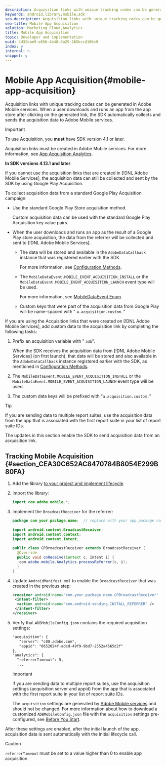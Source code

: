 ```yaml
---
description: Acquisition links with unique tracking codes can be generated in Adobe Mobile services. When a user downloads and runs an app from the app store after clicking on the generated link, the SDK automatically collects and sends the acquisition data to Adobe Mobile services.
keywords: android;library;mobile;sdk
seo-description: Acquisition links with unique tracking codes can be generated in Adobe Mobile services. When a user downloads and runs an app from the app store after clicking on the generated link, the SDK automatically collects and sends the acquisition data to Adobe Mobile services.
seo-title: Mobile App Acquisition
solution: Marketing Cloud,Analytics
title: Mobile App Acquisition
topic: Developer and implementation
uuid: 4d32eae9-e856-4e40-8a29-2b5bccd106e0
index: y
internal: n
snippet: y
---
```


# Mobile App Acquisition{#mobile-app-acquisition}

Acquisition links with unique tracking codes can be generated in Adobe Mobile services. When a user downloads and runs an app from the app store after clicking on the generated link, the SDK automatically collects and sends the acquisition data to Adobe Mobile services.

>[!IMPORTANT]
>
>To use Acquisition, you **must** have SDK version 4.1 or later.

Acquisition links must be created in Adobe Mobile services. For more information, see [App Acquisition Analytics](https://marketing.adobe.com/resources/help/en_US/mobile/?f=acquisition).

**In SDK versions 4.13.1 and later**:

If you cannot use the acquisition links that are created in [!DNL Adobe Mobile Services], the acquisition data can still be collected and sent by the SDK by using Google Play Acquisition.

To collect acquisition data from a standard Google Play Acquisition campaign:

* Use the standard Google Play Store acquisition method.

  Custom acquisition data can be used with the standard Google Play Acquisition key value pairs. 
* When the user downloads and runs an app as the result of a Google Play store acquisition, the data from the referrer will be collected and sent to [!DNL Adobe Mobile Services].

    * The data will be stored and available in the `AdobeDataCallback` instance that was registered earlier with the SDK.

      For more information, see [Configuration Methods](../configuration/methods.md#concept_12F12E3E0E434F8CB997AF4027810EBF). 
    
    * The `MobileDataEvent.MOBILE_EVENT_ACQUISITION_INSTALL` or the `MobileDataEvent.MOBILE_EVENT_ACQUISITION_LAUNCH` event type will be used.

      For more information, see [MobileDataEvent Enum](../configuration/methods.md#section_92732814141646E294782BC9020367EB). 
    
    * Custom keys that were part of the acquisition data from Google Play will be name-spaced with " `a.acquisition.custom.`"

If you are using the Acquisition links that were created on [!DNL Adobe Mobile Services], add custom data to the acquisition link by completing the following tasks:

1. Prefix an acquisition variable with " `adb`".

   When the SDK receives the acquisition data from [!DNL Adobe Mobile Services] (on first launch), that data will be stored and also available in the `AdobeDataCallback` instance registered earlier with the SDK, as mentioned in [Configuration Methods](../configuration/methods.md#concept_12F12E3E0E434F8CB997AF4027810EBF). 

1. The `MobileDataEvent.MOBILE_EVENT_ACQUISITION_INSTALL` or the `MobileDataEvent.MOBILE_EVENT_ACQUISITION_LAUNCH` event type will be used. 

1. The custom data keys will be prefixed with "`a.acquisition.custom.`"

>[!TIP]
>
>If you are sending data to multiple report suites, use the acquisition data from the app that is associated with the first report suite in your list of report suite IDs.

The updates in this section enable the SDK to send acquisition data from an acquisition link.

## Tracking Mobile Acquisition {#section_CEA30C652AC8470784B8054E299B80FA}

1. Add the library [to your project and implement lifecycle](../getting-started/dev-qs.md#concept_13176B6E37F547D6935E37125F457972). 
1. Import the library: 

   ```java
   import com.adobe.mobile.*;
   ```

1. Implement the `BroadcastReceiver` for the referrer: 

   ```java
   package com.your.package.name;  // replace with your app package name 
    
   import android.content.BroadcastReceiver; 
   import android.content.Context; 
   import android.content.Intent; 
    
   public class GPBroadcastReceiver extends BroadcastReceiver { 
     @Override 
     public void onReceive(Context c, Intent i) { 
      com.adobe.mobile.Analytics.processReferrer(c, i); 
     } 
   }
   ```

1. Update `AndroidManifest.xml` to enable the `BroadcastReceiver` that was created in the previous step: 

   ```xml
   <receiver android:name="com.your.package.name.GPBroadcastReceiver" android:exported="true"> 
    <intent-filter> 
     <action android:name="com.android.vending.INSTALL_REFERRER" /> 
    </intent-filter> 
   </receiver>
   ```

1. Verify that `ADBMobileConfig.json` contains the required acquisition settings: 

   ```xml
   "acquisition": { 
      "server": "c00.adobe.com", 
      "appid": "0652024f-adcd-49f9-9bd7-2552a4565d2f" 
   }, 
   "analytics": { 
     "referrerTimeout": 5, 
     ...
   ```

   >[!IMPORTANT]
   >
   >If you are sending data to multiple report suites, use the acquisition settings (acquisition server and appid) from the app that is associated with the first report suite in your list of report suite IDs.

   The `acquisition` settings are generated by [Adobe Mobile services](https://mobilemarketing.adobe.com) and should not be changed. For more information about how to download a customized `ADBMobileConfig.json` file with the `acquisition` settings pre-configured, see [Before You Start](../getting-started/requirements.md#concept_2FA4E790CA1646FFB44488CF017821DE).

After these settings are enabled, after the initial launch of the app, acquisition data is sent automatically with the initial lifecycle call.

>[!CAUTION]
>
>`referrerTimeout` must be set to a value higher than 0 to enable app acquisition.
